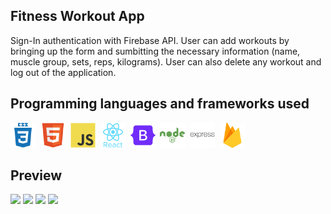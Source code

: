 ## Fitness Workout App
Sign-In authentication with Firebase API. User can add workouts by bringing up the form and sumbitting the necessary information (name, muscle group, sets, reps, kilograms). User can also delete any workout and log out of the application.

## Programming languages and frameworks used
<div>
  <img src="https://github.com/devicons/devicon/blob/master/icons/css3/css3-plain-wordmark.svg"  title="CSS3" alt="CSS" width="40" height="40"/>&nbsp;
  <img src="https://github.com/devicons/devicon/blob/master/icons/html5/html5-original.svg" title="HTML5" alt="HTML" width="40" height="40"/>&nbsp;
  <img src="https://github.com/devicons/devicon/blob/master/icons/javascript/javascript-original.svg" title="JavaScript" alt="JavaScript" width="40" height="40"/>&nbsp;
  <img src="https://github.com/devicons/devicon/blob/master/icons/react/react-original-wordmark.svg" title="React" alt="React" width="40" height="40"/>&nbsp;
  <img src="https://raw.githubusercontent.com/devicons/devicon/55609aa5bd817ff167afce0d965585c92040787a/icons/bootstrap/bootstrap-plain.svg" title="Bootstrap" alt="CSS" width="40" height="40"/>&nbsp;
  <img src="https://github.com/devicons/devicon/blob/master/icons/nodejs/nodejs-plain-wordmark.svg" title="React" alt="NodeJS" width="40" height="40"/>&nbsp;
  <img src="https://github.com/devicons/devicon/blob/master/icons/express/express-original-wordmark.svg" title="React" alt="ExpressJS" width="40" height="40"/>&nbsp;
  <img src="https://github.com/devicons/devicon/blob/master/icons/firebase/firebase-original.svg" title="React" alt="Firebase" width="40" height="40"/>&nbsp;
</div>

## Preview
<img src="https://github.com/CypherSoldier/Fitness-Workout-App/assets/107351021/cee6660b-372d-4ae1-9c89-38bbd15eb4b1">
<img src="https://github.com/CypherSoldier/Fitness-Workout-App/assets/107351021/2acf0688-9456-4306-bf1b-bad3e184dd69">
<img src="https://github.com/CypherSoldier/Fitness-Workout-App/assets/107351021/de294414-15a2-47ce-8dfd-c237e8c75f27">
<img src="https://github.com/CypherSoldier/Fitness-Workout-App/assets/107351021/5efc2eb5-9e67-4be7-a37f-6787b946103a">

<!--![Screenshot_28-3-2024_18519_cyphersoldier github io](https://github.com/CypherSoldier/Fitness-Workout-App/assets/107351021/cee6660b-372d-4ae1-9c89-38bbd15eb4b1)
![Screenshot_28-3-2024_18719_localhost](https://github.com/CypherSoldier/Fitness-Workout-App/assets/107351021/2acf0688-9456-4306-bf1b-bad3e184dd69)
![Screenshot_28-3-2024_18840_localhost](https://github.com/CypherSoldier/Fitness-Workout-App/assets/107351021/de294414-15a2-47ce-8dfd-c237e8c75f27)
![Screenshot_28-3-2024_203158_localhost](https://github.com/CypherSoldier/Fitness-Workout-App/assets/107351021/5efc2eb5-9e67-4be7-a37f-6787b946103a)
-->
